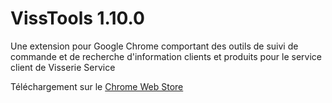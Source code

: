 # VissTools 1.10.0

Une extension pour Google Chrome comportant des outils de suivi de commande et de recherche d'information clients et produits pour le service client de Visserie Service

Téléchargement sur le [Chrome Web Store](https://chromewebstore.google.com/detail/visstools/femiiiaohpbbhalopkmbbnelmllaaiei?utm_source=ext_app_menu)